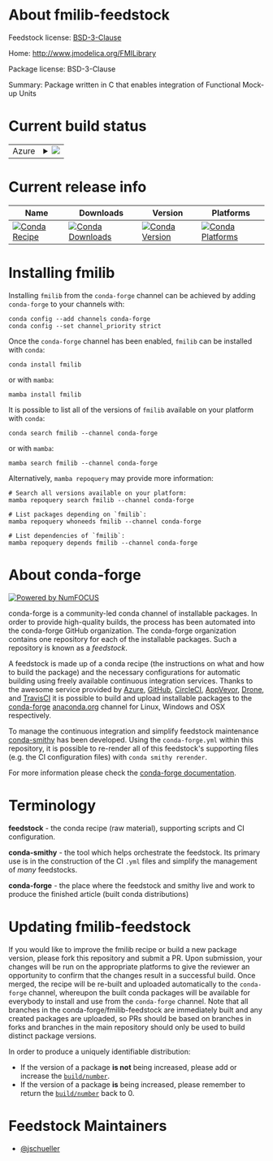 About fmilib-feedstock
======================

Feedstock license: [BSD-3-Clause](https://github.com/conda-forge/fmilib-feedstock/blob/main/LICENSE.txt)

Home: http://www.jmodelica.org/FMILibrary

Package license: BSD-3-Clause

Summary: Package written in C that enables integration of Functional Mock-up Units

Current build status
====================


<table>
    
  <tr>
    <td>Azure</td>
    <td>
      <details>
        <summary>
          <a href="https://dev.azure.com/conda-forge/feedstock-builds/_build/latest?definitionId=4947&branchName=main">
            <img src="https://dev.azure.com/conda-forge/feedstock-builds/_apis/build/status/fmilib-feedstock?branchName=main">
          </a>
        </summary>
        <table>
          <thead><tr><th>Variant</th><th>Status</th></tr></thead>
          <tbody><tr>
              <td>linux_64</td>
              <td>
                <a href="https://dev.azure.com/conda-forge/feedstock-builds/_build/latest?definitionId=4947&branchName=main">
                  <img src="https://dev.azure.com/conda-forge/feedstock-builds/_apis/build/status/fmilib-feedstock?branchName=main&jobName=linux&configuration=linux%20linux_64_" alt="variant">
                </a>
              </td>
            </tr><tr>
              <td>linux_aarch64</td>
              <td>
                <a href="https://dev.azure.com/conda-forge/feedstock-builds/_build/latest?definitionId=4947&branchName=main">
                  <img src="https://dev.azure.com/conda-forge/feedstock-builds/_apis/build/status/fmilib-feedstock?branchName=main&jobName=linux&configuration=linux%20linux_aarch64_" alt="variant">
                </a>
              </td>
            </tr><tr>
              <td>osx_64</td>
              <td>
                <a href="https://dev.azure.com/conda-forge/feedstock-builds/_build/latest?definitionId=4947&branchName=main">
                  <img src="https://dev.azure.com/conda-forge/feedstock-builds/_apis/build/status/fmilib-feedstock?branchName=main&jobName=osx&configuration=osx%20osx_64_" alt="variant">
                </a>
              </td>
            </tr><tr>
              <td>osx_arm64</td>
              <td>
                <a href="https://dev.azure.com/conda-forge/feedstock-builds/_build/latest?definitionId=4947&branchName=main">
                  <img src="https://dev.azure.com/conda-forge/feedstock-builds/_apis/build/status/fmilib-feedstock?branchName=main&jobName=osx&configuration=osx%20osx_arm64_" alt="variant">
                </a>
              </td>
            </tr><tr>
              <td>win_64</td>
              <td>
                <a href="https://dev.azure.com/conda-forge/feedstock-builds/_build/latest?definitionId=4947&branchName=main">
                  <img src="https://dev.azure.com/conda-forge/feedstock-builds/_apis/build/status/fmilib-feedstock?branchName=main&jobName=win&configuration=win%20win_64_" alt="variant">
                </a>
              </td>
            </tr>
          </tbody>
        </table>
      </details>
    </td>
  </tr>
</table>

Current release info
====================

| Name | Downloads | Version | Platforms |
| --- | --- | --- | --- |
| [![Conda Recipe](https://img.shields.io/badge/recipe-fmilib-green.svg)](https://anaconda.org/conda-forge/fmilib) | [![Conda Downloads](https://img.shields.io/conda/dn/conda-forge/fmilib.svg)](https://anaconda.org/conda-forge/fmilib) | [![Conda Version](https://img.shields.io/conda/vn/conda-forge/fmilib.svg)](https://anaconda.org/conda-forge/fmilib) | [![Conda Platforms](https://img.shields.io/conda/pn/conda-forge/fmilib.svg)](https://anaconda.org/conda-forge/fmilib) |

Installing fmilib
=================

Installing `fmilib` from the `conda-forge` channel can be achieved by adding `conda-forge` to your channels with:

```
conda config --add channels conda-forge
conda config --set channel_priority strict
```

Once the `conda-forge` channel has been enabled, `fmilib` can be installed with `conda`:

```
conda install fmilib
```

or with `mamba`:

```
mamba install fmilib
```

It is possible to list all of the versions of `fmilib` available on your platform with `conda`:

```
conda search fmilib --channel conda-forge
```

or with `mamba`:

```
mamba search fmilib --channel conda-forge
```

Alternatively, `mamba repoquery` may provide more information:

```
# Search all versions available on your platform:
mamba repoquery search fmilib --channel conda-forge

# List packages depending on `fmilib`:
mamba repoquery whoneeds fmilib --channel conda-forge

# List dependencies of `fmilib`:
mamba repoquery depends fmilib --channel conda-forge
```


About conda-forge
=================

[![Powered by
NumFOCUS](https://img.shields.io/badge/powered%20by-NumFOCUS-orange.svg?style=flat&colorA=E1523D&colorB=007D8A)](https://numfocus.org)

conda-forge is a community-led conda channel of installable packages.
In order to provide high-quality builds, the process has been automated into the
conda-forge GitHub organization. The conda-forge organization contains one repository
for each of the installable packages. Such a repository is known as a *feedstock*.

A feedstock is made up of a conda recipe (the instructions on what and how to build
the package) and the necessary configurations for automatic building using freely
available continuous integration services. Thanks to the awesome service provided by
[Azure](https://azure.microsoft.com/en-us/services/devops/), [GitHub](https://github.com/),
[CircleCI](https://circleci.com/), [AppVeyor](https://www.appveyor.com/),
[Drone](https://cloud.drone.io/welcome), and [TravisCI](https://travis-ci.com/)
it is possible to build and upload installable packages to the
[conda-forge](https://anaconda.org/conda-forge) [anaconda.org](https://anaconda.org/)
channel for Linux, Windows and OSX respectively.

To manage the continuous integration and simplify feedstock maintenance
[conda-smithy](https://github.com/conda-forge/conda-smithy) has been developed.
Using the ``conda-forge.yml`` within this repository, it is possible to re-render all of
this feedstock's supporting files (e.g. the CI configuration files) with ``conda smithy rerender``.

For more information please check the [conda-forge documentation](https://conda-forge.org/docs/).

Terminology
===========

**feedstock** - the conda recipe (raw material), supporting scripts and CI configuration.

**conda-smithy** - the tool which helps orchestrate the feedstock.
                   Its primary use is in the construction of the CI ``.yml`` files
                   and simplify the management of *many* feedstocks.

**conda-forge** - the place where the feedstock and smithy live and work to
                  produce the finished article (built conda distributions)


Updating fmilib-feedstock
=========================

If you would like to improve the fmilib recipe or build a new
package version, please fork this repository and submit a PR. Upon submission,
your changes will be run on the appropriate platforms to give the reviewer an
opportunity to confirm that the changes result in a successful build. Once
merged, the recipe will be re-built and uploaded automatically to the
`conda-forge` channel, whereupon the built conda packages will be available for
everybody to install and use from the `conda-forge` channel.
Note that all branches in the conda-forge/fmilib-feedstock are
immediately built and any created packages are uploaded, so PRs should be based
on branches in forks and branches in the main repository should only be used to
build distinct package versions.

In order to produce a uniquely identifiable distribution:
 * If the version of a package **is not** being increased, please add or increase
   the [``build/number``](https://docs.conda.io/projects/conda-build/en/latest/resources/define-metadata.html#build-number-and-string).
 * If the version of a package **is** being increased, please remember to return
   the [``build/number``](https://docs.conda.io/projects/conda-build/en/latest/resources/define-metadata.html#build-number-and-string)
   back to 0.

Feedstock Maintainers
=====================

* [@jschueller](https://github.com/jschueller/)

